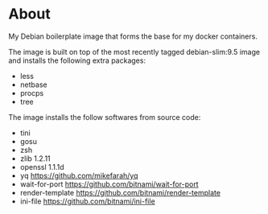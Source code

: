 <!--
 * @Author: cnak47
 * @Date: 2018-11-04 18:35:27
 * @LastEditors: cnak47
 * @LastEditTime: 2019-09-24 12:50:57
 * @Description: 
 -->

# About

My Debian boilerplate image that forms the base for my docker containers.

The image is built on top of the most recently tagged debian-slim:9.5 image and installs the following extra packages:

- less
- netbase
- procps
- tree

The image installs the follow softwares from source code:

- tini
- gosu
- zsh
- zlib 1.2.11
- openssl 1.1.1d
- yq https://github.com/mikefarah/yq
- wait-for-port https://github.com/bitnami/wait-for-port
- render-template https://github.com/bitnami/render-template
- ini-file https://github.com/bitnami/ini-file
